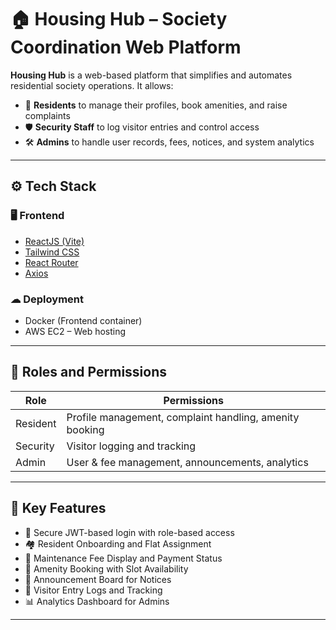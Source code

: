 # 🏠 Housing Hub – Society Coordination Web Platform

**Housing Hub** is a web-based platform that simplifies and automates residential society operations. It allows:

- 👤 **Residents** to manage their profiles, book amenities, and raise complaints  
- 🛡️ **Security Staff** to log visitor entries and control access  
- 🛠️ **Admins** to handle user records, fees, notices, and system analytics  

---

## ⚙️ Tech Stack

### 🖥 Frontend
- [ReactJS (Vite)](https://vitejs.dev/)
- [Tailwind CSS](https://tailwindcss.com/)
- [React Router](https://reactrouter.com/)
- [Axios](https://axios-http.com/)

### ☁ Deployment
- Docker (Frontend container)
- AWS EC2 – Web hosting

---

## 👤 Roles and Permissions

| Role       | Permissions                                      |
|------------|--------------------------------------------------|
| Resident   | Profile management, complaint handling, amenity booking |
| Security   | Visitor logging and tracking                     |
| Admin      | User & fee management, announcements, analytics  |

---

## 📌 Key Features

- 🔐 Secure JWT-based login with role-based access  
- 🏘️ Resident Onboarding and Flat Assignment  
- 🧾 Maintenance Fee Display and Payment Status  
- 📅 Amenity Booking with Slot Availability  
- 📢 Announcement Board for Notices  
- 👮 Visitor Entry Logs and Tracking  
- 📊 Analytics Dashboard for Admins      

---
